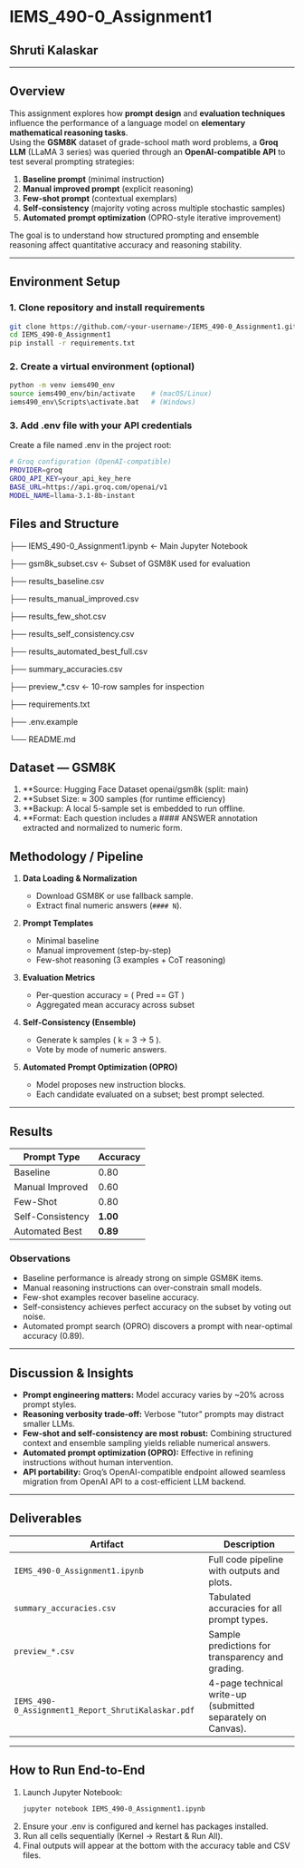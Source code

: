 # IEMS_490-0_Assignment1
## Shruti Kalaskar

---

## Overview

This assignment explores how **prompt design** and **evaluation techniques** influence the performance of a language model on **elementary mathematical reasoning tasks**.  
Using the **GSM8K** dataset of grade-school math word problems, a **Groq LLM** (LLaMA 3 series) was queried through an **OpenAI-compatible API** to test several prompting strategies:

1. **Baseline prompt** (minimal instruction)  
2. **Manual improved prompt** (explicit reasoning)  
3. **Few-shot prompt** (contextual exemplars)  
4. **Self-consistency** (majority voting across multiple stochastic samples)  
5. **Automated prompt optimization** (OPRO-style iterative improvement)

The goal is to understand how structured prompting and ensemble reasoning affect quantitative accuracy and reasoning stability.

---

## Environment Setup

### 1. Clone repository and install requirements
```bash
git clone https://github.com/<your-username>/IEMS_490-0_Assignment1.git
cd IEMS_490-0_Assignment1
pip install -r requirements.txt
```
### 2. Create a virtual environment (optional)
```bash
python -m venv iems490_env
source iems490_env/bin/activate    # (macOS/Linux)
iems490_env\Scripts\activate.bat   # (Windows)
```

### 3. Add .env file with your API credentials

Create a file named .env in the project root:
```bash
# Groq configuration (OpenAI-compatible)
PROVIDER=groq
GROQ_API_KEY=your_api_key_here
BASE_URL=https://api.groq.com/openai/v1
MODEL_NAME=llama-3.1-8b-instant
```

## Files and Structure

├── IEMS_490-0_Assignment1.ipynb ← Main Jupyter Notebook

├── gsm8k_subset.csv ← Subset of GSM8K used for evaluation

├── results_baseline.csv

├── results_manual_improved.csv

├── results_few_shot.csv

├── results_self_consistency.csv

├── results_automated_best_full.csv

├── summary_accuracies.csv

├── preview_*.csv ← 10-row samples for inspection

├── requirements.txt

├── .env.example

└── README.md

## Dataset — GSM8K

1. **Source: Hugging Face Dataset openai/gsm8k (split: main)
2. **Subset Size: ≈ 300 samples (for runtime efficiency)
3. **Backup: A local 5-sample set is embedded to run offline.
4. **Format: Each question includes a #### ANSWER annotation extracted and normalized to numeric form.

## Methodology / Pipeline

1. **Data Loading & Normalization**
   - Download GSM8K or use fallback sample.  
   - Extract final numeric answers (`#### N`).

2. **Prompt Templates**
   - Minimal baseline  
   - Manual improvement (step-by-step)  
   - Few-shot reasoning (3 examples + CoT reasoning)

3. **Evaluation Metrics**
   - Per-question accuracy = ( Pred == GT )  
   - Aggregated mean accuracy across subset

4. **Self-Consistency (Ensemble)**
   - Generate k samples ( k = 3 → 5 ).  
   - Vote by mode of numeric answers.

5. **Automated Prompt Optimization (OPRO)**
   - Model proposes new instruction blocks.  
   - Each candidate evaluated on a subset; best prompt selected.

---

## Results

| Prompt Type         | Accuracy |
|----------------------|-----------|
| Baseline             | 0.80 |
| Manual Improved      | 0.60 |
| Few-Shot             | 0.80 |
| Self-Consistency     | **1.00** |
| Automated Best       | **0.89** |

### **Observations**
- Baseline performance is already strong on simple GSM8K items.  
- Manual reasoning instructions can over-constrain small models.  
- Few-shot examples recover baseline accuracy.  
- Self-consistency achieves perfect accuracy on the subset by voting out noise.  
- Automated prompt search (OPRO) discovers a prompt with near-optimal accuracy (0.89).

---

## Discussion & Insights

- **Prompt engineering matters:** Model accuracy varies by ~20% across prompt styles.  
- **Reasoning verbosity trade-off:** Verbose "tutor" prompts may distract smaller LLMs.  
- **Few-shot and self-consistency are most robust:** Combining structured context and ensemble sampling yields reliable numerical answers.  
- **Automated prompt optimization (OPRO):** Effective in refining instructions without human intervention.  
- **API portability:** Groq’s OpenAI-compatible endpoint allowed seamless migration from OpenAI API to a cost-efficient LLM backend.

---

## Deliverables

| Artifact | Description |
|-----------|-------------|
| `IEMS_490-0_Assignment1.ipynb` | Full code pipeline with outputs and plots. |
| `summary_accuracies.csv` | Tabulated accuracies for all prompt types. |
| `preview_*.csv` | Sample predictions for transparency and grading. |
| `IEMS_490-0_Assignment1_Report_ShrutiKalaskar.pdf` | 4-page technical write-up (submitted separately on Canvas). |

---

## How to Run End-to-End

1. Launch Jupyter Notebook:
   ```bash
   jupyter notebook IEMS_490-0_Assignment1.ipynb
   ```
2. Ensure your .env is configured and kernel has packages installed.
3. Run all cells sequentially (Kernel → Restart & Run All).
4. Final outputs will appear at the bottom with the accuracy table and CSV files.


